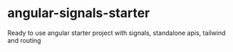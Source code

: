 # angular-signals-starter
Ready to use angular starter project with signals, standalone apis, tailwind and routing
